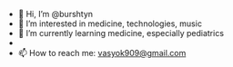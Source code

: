 - 👋 Hi, I’m @burshtyn
- 👀 I’m interested in medicine, technologies, music
- 🌱 I’m currently learning medicine, especially pediatrics
- 
- 📫 How to reach me: vasyok909@gmail.com

<!---
burshtyn/burshtyn is a ✨ special ✨ repository because its `README.md` (this file) appears on your GitHub profile.
You can click the Preview link to take a look at your changes.
--->

